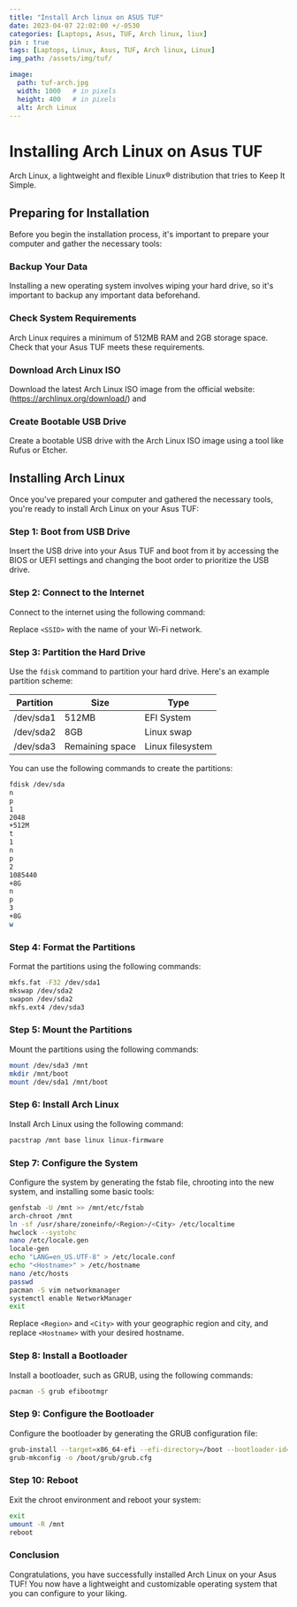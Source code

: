 ```yaml
---
title: "Install Arch linux on ASUS TUF"
date: 2023-04-07 22:02:00 +/-0530
categories: [Laptops, Asus, TUF, Arch linux, liux]
pin : true
tags: [Laptops, Linux, Asus, TUF, Arch linux, Linux]
img_path: /assets/img/tuf/

image:
  path: tuf-arch.jpg
  width: 1000   # in pixels
  height: 400   # in pixels
  alt: Arch Linux
--- 
```


# Installing Arch Linux on Asus TUF
Arch Linux, a lightweight and flexible Linux® distribution that tries to Keep It Simple.

## Preparing for Installation

Before you begin the installation process, it's important to prepare your computer and gather the necessary tools:

### Backup Your Data

Installing a new operating system involves wiping your hard drive, so it's important to backup any important data beforehand.

### Check System Requirements

Arch Linux requires a minimum of 512MB RAM and 2GB storage space. Check that your Asus TUF meets these requirements.

### Download Arch Linux ISO

Download the latest Arch Linux ISO image from the official website: (https://archlinux.org/download/) and   

### Create Bootable USB Drive

Create a bootable USB drive with the Arch Linux ISO image using a tool like Rufus or Etcher.

## Installing Arch Linux

Once you've prepared your computer and gathered the necessary tools, you're ready to install Arch Linux on your Asus TUF:

### Step 1: Boot from USB Drive

Insert the USB drive into your Asus TUF and boot from it by accessing the BIOS or UEFI settings and changing the boot order to prioritize the USB drive.

### Step 2: Connect to the Internet

Connect to the internet using the following command:


Replace `<SSID>` with the name of your Wi-Fi network.

### Step 3: Partition the Hard Drive

Use the `fdisk` command to partition your hard drive. Here's an example partition scheme:

| Partition | Size | Type |
| --------- | ---- | ---- |
| /dev/sda1 | 512MB | EFI System |
| /dev/sda2 | 8GB | Linux swap |
| /dev/sda3 | Remaining space | Linux filesystem |

You can use the following commands to create the partitions:

```bash
fdisk /dev/sda
n
p
1
2048
+512M
t
1
n
p
2
1085440
+8G
n
p
3
+8G
w
```

### Step 4: Format the Partitions

Format the partitions using the following commands:

```bash
mkfs.fat -F32 /dev/sda1
mkswap /dev/sda2
swapon /dev/sda2
mkfs.ext4 /dev/sda3
```

### Step 5: Mount the Partitions

Mount the partitions using the following commands:

```bash
mount /dev/sda3 /mnt
mkdir /mnt/boot
mount /dev/sda1 /mnt/boot
```

### Step 6: Install Arch Linux

Install Arch Linux using the following command:

```bash
pacstrap /mnt base linux linux-firmware
```


### Step 7: Configure the System

Configure the system by generating the fstab file, chrooting into the new system, and installing some basic tools:

```bash
genfstab -U /mnt >> /mnt/etc/fstab
arch-chroot /mnt
ln -sf /usr/share/zoneinfo/<Region>/<City> /etc/localtime
hwclock --systohc
nano /etc/locale.gen
locale-gen
echo "LANG=en_US.UTF-8" > /etc/locale.conf
echo "<Hostname>" > /etc/hostname
nano /etc/hosts
passwd
pacman -S vim networkmanager
systemctl enable NetworkManager
exit
```

Replace `<Region>` and `<City>` with your geographic region and city, and replace `<Hostname>` with your desired hostname.

### Step 8: Install a Bootloader

Install a bootloader, such as GRUB, using the following commands:

```bash
pacman -S grub efibootmgr
```
### Step 9: Configure the Bootloader

Configure the bootloader by generating the GRUB configuration file:

```bash
grub-install --target=x86_64-efi --efi-directory=/boot --bootloader-id=arch_grub
grub-mkconfig -o /boot/grub/grub.cfg
```

### Step 10: Reboot

Exit the chroot environment and reboot your system:

```bash
exit
umount -R /mnt
reboot
```

### Conclusion

Congratulations, you have successfully installed Arch Linux on your Asus TUF! You now have a lightweight and customizable operating system that you can configure to your liking.


